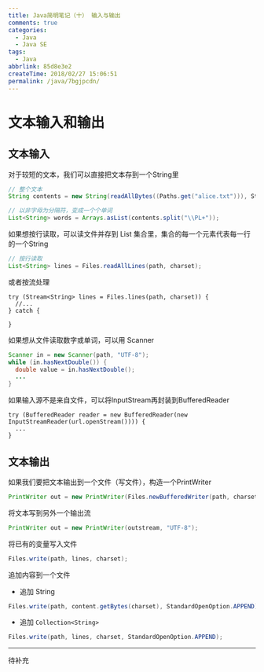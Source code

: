 ```yaml
---
title: Java简明笔记（十） 输入与输出
comments: true
categories:
  - Java
  - Java SE
tags:
  - Java
abbrlink: 85d8e3e2
createTime: 2018/02/27 15:06:51
permalink: /java/7bgjpcdn/
---
```


# 文本输入和输出

## 文本输入

对于较短的文本，我们可以直接把文本存到一个String里

```java
// 整个文本
String contents = new String(readAllBytes((Paths.get("alice.txt"))), StandardCharsets.UTF_8);

// 以非字母为分隔符，变成一个个单词
List<String> words = Arrays.asList(contents.split("\\PL+"));
```

如果想按行读取，可以读文件并存到 List 集合里，集合的每一个元素代表每一行的一个String

```java
// 按行读取
List<String> lines = Files.readAllLines(path, charset);
```

<!-- more -->

或者按流处理

```
try (Stream<String> lines = Files.lines(path, charset)) {
  //...
} catch {

}
```

如果想从文件读取数字或单词，可以用 Scanner

```java
Scanner in = new Scanner(path, "UTF-8");
while (in.hasNextDouble()) {
  double value = in.hasNextDouble();
  ...
}
```

如果输入源不是来自文件，可以将InputStream再封装到BufferedReader

```
try (BufferedReader reader = new BufferedReader(new InputStreamReader(url.openStream()))) {
  ...
}
```

## 文本输出

如果我们要把文本输出到一个文件（写文件），构造一个PrintWriter

```java
PrintWriter out = new PrintWriter(Files.newBufferedWriter(path, charset));
```

将文本写到另外一个输出流

```java
PrintWriter out = new PrintWriter(outstream, "UTF-8");
```

将已有的变量写入文件

```java
Files.write(path, lines, charset);
```

追加内容到一个文件

- 追加 String

```java
Files.write(path, content.getBytes(charset), StandardOpenOption.APPEND);
```

- 追加 `Collection<String>`

```java
Files.write(path, lines, charset, StandardOpenOption.APPEND);
```

---

待补充
